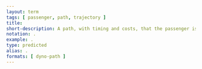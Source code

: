 ```yaml
---
layout: term
tags: [ passenger, path, trajectory ]
title:
short-description: A path, with timing and costs, that the passenger is predicted take for a specific trip.
notation: .
example: .
type: predicted
alias: .
formats: [ dyno-path ]
---
```

